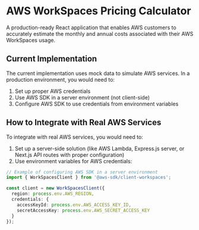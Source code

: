 # AWS WorkSpaces Pricing Calculator

A production-ready React application that enables AWS customers to accurately estimate the monthly and annual costs associated with their AWS WorkSpaces usage.

## Current Implementation

The current implementation uses mock data to simulate AWS services. In a production environment, you would need to:

1. Set up proper AWS credentials
2. Use AWS SDK in a server environment (not client-side)
3. Configure AWS SDK to use credentials from environment variables

## How to Integrate with Real AWS Services

To integrate with real AWS services, you would need to:

1. Set up a server-side solution (like AWS Lambda, Express.js server, or Next.js API routes with proper configuration)
2. Use environment variables for AWS credentials:

```typescript
// Example of configuring AWS SDK in a server environment
import { WorkSpacesClient } from '@aws-sdk/client-workspaces';

const client = new WorkSpacesClient({
  region: process.env.AWS_REGION,
  credentials: {
    accessKeyId: process.env.AWS_ACCESS_KEY_ID,
    secretAccessKey: process.env.AWS_SECRET_ACCESS_KEY
  }
});

